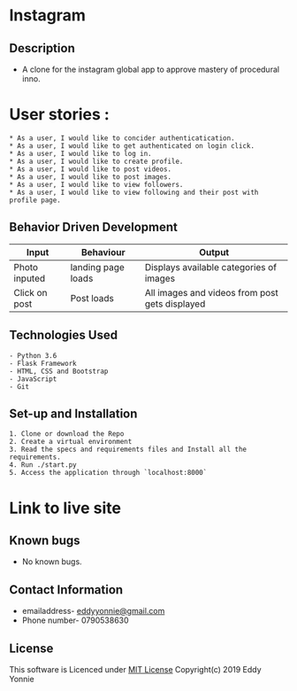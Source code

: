 # Instagram
## Description
* A clone for the instagram global app to approve mastery of procedural inno.

# User stories :
    * As a user, I would like to concider authenticatication.
    * As a user, I would like to get authenticated on login click.
    * As a user, I would like to log in.
    * As a user, I would like to create profile.
    * As a user, I would like to post videos.
    * As a user, I would like to post images.
    * As a user, I would like to view followers.
    * As a user, I would like to view following and their post with profile page.


## Behavior Driven Development
| Input               | Behaviour                         | Output                        |
| ------------------- | ------------------ | ------------------------------------------|
| Photo inputed       | landing page loads | Displays available categories of images   |
| Click on post       | Post  loads        | All images and videos from post gets displayed|


## Technologies Used
    - Python 3.6
    - Flask Framework
    - HTML, CSS and Bootstrap
    - JavaScript
    - Git


## Set-up and Installation
    1. Clone or download the Repo
    2. Create a virtual environment
    3. Read the specs and requirements files and Install all the requirements.
    4. Run ./start.py
    5. Access the application through `localhost:8000`

# Link to live site
    

## Known bugs
* No  known bugs.

## Contact Information
* emailaddress- eddyyonnie@gmail.com
* Phone number- 0790538630
 
 ## License

This software is Licenced under [MIT License](LICENSE)
Copyright(c) 2019 Eddy Yonnie